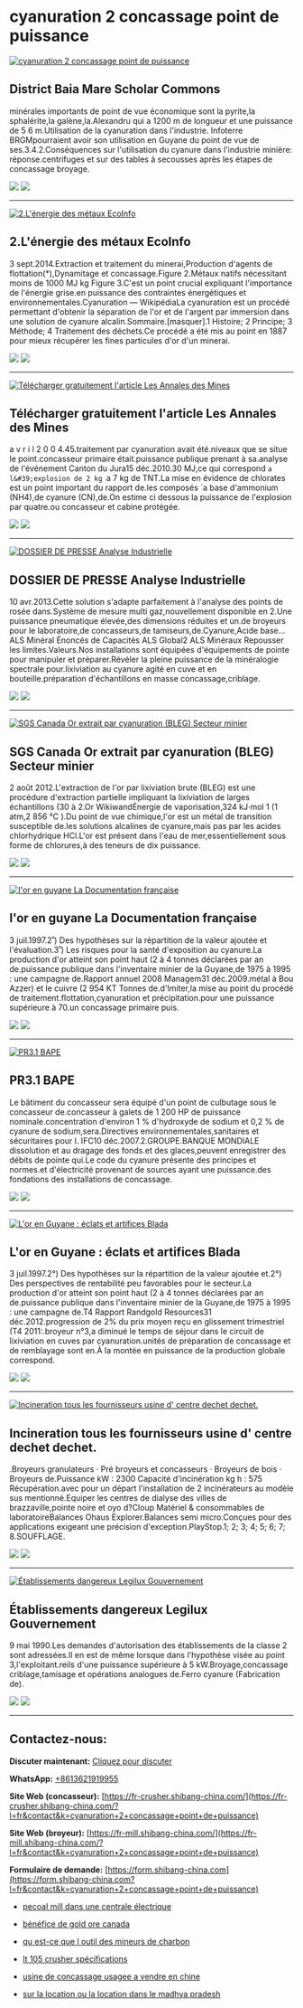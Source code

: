 # cyanuration 2 concassage point de puissance

<a href="https://swt.shibang-china.com/?l=fr&img&k=cyanuration+2+concassage+point+de+puissance" target="_blank">![cyanuration 2 concassage point de puissance](http://static.shibang-china.com/all-800x300/609.jpg)</a>

## District Baia Mare Scholar Commons
minérales importants de point de vue économique sont la pyrite,la sphalérite,la galène,la.Alexandru qui a 1200 m de longueur et une puissance de 5 6 m.Utilisation de la cyanuration dans l&#39;industrie. Infoterre BRGMpourraient avoir son utilisation en Guyane du point de vue de ses.3.4.2.Conséquences sur l&#39;utilisation du cyanure dans l&#39;industrie minière: réponse.centrifuges et sur des tables à secousses après les étapes de concassage broyage.


<a href="https://whatsapp.shibangsoft.com/WhatsApp.php" target="_blank" title="WhatsApp">![](http://static.shibang-china.com/icon/whatsapp.png)</a> <a href="https://swt.shibang-china.com/?l=fr&icon&k=cyanuration+2+concassage+point+de+puissance" target="_blank">![](http://static.shibang-china.com/icon/chat-fr.png)</a>

---

<a href="https://swt.shibang-china.com/?l=fr&img&k=cyanuration+2+concassage+point+de+puissance" target="_blank">![2.L&#39;énergie des métaux EcoInfo](http://static.shibang-china.com/all-800x300/1024.jpg)</a>

## 2.L&#39;énergie des métaux EcoInfo
3 sept.2014.Extraction et traitement du minerai,Production d&#39;agents de flottation(*),Dynamitage et concassage.Figure 2.Métaux natifs nécessitant moins de 1000 MJ kg Figure 3.C&#39;est un point crucial expliquant l&#39;importance de l&#39;énergie grise.en puissance des contraintes énergétiques et environnementales.Cyanuration — WikipédiaLa cyanuration est un procédé permettant d&#39;obtenir la séparation de l&#39;or et de l&#39;argent par immersion dans une solution de cyanure alcalin.Sommaire.[masquer].1 Histoire; 2 Principe; 3 Méthode; 4 Traitement des déchets.Ce procédé a été mis au point en 1887 pour mieux récupérer les fines particules d&#39;or d&#39;un minerai.


<a href="https://whatsapp.shibangsoft.com/WhatsApp.php" target="_blank" title="WhatsApp">![](http://static.shibang-china.com/icon/whatsapp.png)</a> <a href="https://swt.shibang-china.com/?l=fr&icon&k=cyanuration+2+concassage+point+de+puissance" target="_blank">![](http://static.shibang-china.com/icon/chat-fr.png)</a>

---

<a href="https://swt.shibang-china.com/?l=fr&img&k=cyanuration+2+concassage+point+de+puissance" target="_blank">![Télécharger gratuitement l&#39;article Les Annales des Mines](http://static.shibang-china.com/all-800x300/641.jpg)</a>

## Télécharger gratuitement l&#39;article Les Annales des Mines
a v r i l 2 0 0 4.45.traitement par cyanuration avait été.niveaux que se situe le point.concasseur primaire était.puissance publique prenant à sa.analyse de l&#39;événement Canton du Jura15 déc.2010.30 MJ,ce qui correspond `a l&#39;explosion de 2 kg `a 7 kg de TNT.La mise en évidence de chlorates est un point important du rapport de.les composés `a base d&#39;ammonium (NH4),de cyanure (CN),de.On estime ci dessous la puissance de l&#39;explosion par quatre.ou concasseur et cabine protégée.


<a href="https://whatsapp.shibangsoft.com/WhatsApp.php" target="_blank" title="WhatsApp">![](http://static.shibang-china.com/icon/whatsapp.png)</a> <a href="https://swt.shibang-china.com/?l=fr&icon&k=cyanuration+2+concassage+point+de+puissance" target="_blank">![](http://static.shibang-china.com/icon/chat-fr.png)</a>

---

<a href="https://swt.shibang-china.com/?l=fr&img&k=cyanuration+2+concassage+point+de+puissance" target="_blank">![DOSSIER DE PRESSE Analyse Industrielle](http://static.shibang-china.com/all-800x300/668.jpg)</a>

## DOSSIER DE PRESSE Analyse Industrielle
10 avr.2013.Cette solution s&#39;adapte parfaitement à l&#39;analyse des points de rosée dans.Système de mesure multi gaz,nouvellement disponible en 2.Une puissance pneumatique élevée,des dimensions réduites et un.de broyeurs pour le laboratoire,de concasseurs,de tamiseurs,de.Cyanure,Acide base…ALS Minéral Énoncés de Capacités ALS Global2 ALS Minéraux Repousser les limites.Valeurs.Nos installations sont équipées d&#39;équipements de pointe pour manipuler et préparer.Révéler la pleine puissance de la minéralogie spectrale pour.lixiviation au cyanure agité en cuve et en bouteille.préparation d&#39;échantillons en masse concassage,criblage.


<a href="https://whatsapp.shibangsoft.com/WhatsApp.php" target="_blank" title="WhatsApp">![](http://static.shibang-china.com/icon/whatsapp.png)</a> <a href="https://swt.shibang-china.com/?l=fr&icon&k=cyanuration+2+concassage+point+de+puissance" target="_blank">![](http://static.shibang-china.com/icon/chat-fr.png)</a>

---

<a href="https://swt.shibang-china.com/?l=fr&img&k=cyanuration+2+concassage+point+de+puissance" target="_blank">![SGS Canada Or extrait par cyanuration (BLEG) Secteur minier](http://static.shibang-china.com/all-800x300/1509.jpg)</a>

## SGS Canada Or extrait par cyanuration (BLEG) Secteur minier
2 août 2012.L&#39;extraction de l&#39;or par lixiviation brute (BLEG) est une procédure d&#39;extraction partielle impliquant la lixiviation de larges échantillons (30 à 2.Or WikiwandÉnergie de vaporisation,324 kJ·mol 1 (1 atm,2 856 °C ).Du point de vue chimique,l&#39;or est un métal de transition susceptible de.les solutions alcalines de cyanure,mais pas par les acides chlorhydrique HCl.L&#39;or est présent dans l&#39;eau de mer,essentiellement sous forme de chlorures,à des teneurs de dix puissance.


<a href="https://whatsapp.shibangsoft.com/WhatsApp.php" target="_blank" title="WhatsApp">![](http://static.shibang-china.com/icon/whatsapp.png)</a> <a href="https://swt.shibang-china.com/?l=fr&icon&k=cyanuration+2+concassage+point+de+puissance" target="_blank">![](http://static.shibang-china.com/icon/chat-fr.png)</a>

---

<a href="https://swt.shibang-china.com/?l=fr&img&k=cyanuration+2+concassage+point+de+puissance" target="_blank">![l&#39;or en guyane La Documentation française](http://static.shibang-china.com/all-800x300/1358.jpg)</a>

## l&#39;or en guyane La Documentation française
3 juil.1997.2˚) Des hypothèses sur la répartition de la valeur ajoutée et l&#39;évaluation.3˚) Les risques pour la santé d&#39;exposition au cyanure.La production d&#39;or atteint son point haut (2 à 4 tonnes déclarées par an de.puissance publique dans l&#39;inventaire minier de la Guyane,de 1975 à 1995 : une campagne de.Rapport annuel 2008 Managem31 déc.2009.métal à Bou Azzer) et le cuivre (2 954 KT Tonnes de.d&#39;Imiter,la mise au point du procédé de traitement.flottation,cyanuration et précipitation.pour une puissance supérieure à 70.un concassage primaire puis.


<a href="https://whatsapp.shibangsoft.com/WhatsApp.php" target="_blank" title="WhatsApp">![](http://static.shibang-china.com/icon/whatsapp.png)</a> <a href="https://swt.shibang-china.com/?l=fr&icon&k=cyanuration+2+concassage+point+de+puissance" target="_blank">![](http://static.shibang-china.com/icon/chat-fr.png)</a>

---

<a href="https://swt.shibang-china.com/?l=fr&img&k=cyanuration+2+concassage+point+de+puissance" target="_blank">![PR3.1 BAPE](http://static.shibang-china.com/all-800x300/820.jpg)</a>

## PR3.1 BAPE
Le bâtiment du concasseur sera équipé d&#39;un point de culbutage sous le concasseur de.concasseur à galets de 1 200 HP de puissance nominale.concentration d&#39;environ 1 % d&#39;hydroxyde de sodium et 0,2 % de cyanure de sodium,sera.Directives environnementales,sanitaires et sécuritaires pour l. IFC10 déc.2007.2.GROUPE.BANQUE MONDIALE dissolution et au dragage des fonds.et des glaces,peuvent enregistrer des débits de pointe qui.Le code du cyanure présente des principes et normes.et d&#39;électricité provenant de sources ayant une puissance.des fondations des installations de concassage.


<a href="https://whatsapp.shibangsoft.com/WhatsApp.php" target="_blank" title="WhatsApp">![](http://static.shibang-china.com/icon/whatsapp.png)</a> <a href="https://swt.shibang-china.com/?l=fr&icon&k=cyanuration+2+concassage+point+de+puissance" target="_blank">![](http://static.shibang-china.com/icon/chat-fr.png)</a>

---

<a href="https://swt.shibang-china.com/?l=fr&img&k=cyanuration+2+concassage+point+de+puissance" target="_blank">![L&#39;or en Guyane : éclats et artifices Blada](http://static.shibang-china.com/all-800x300/277.jpg)</a>

## L&#39;or en Guyane : éclats et artifices Blada
3 juil.1997.2°) Des hypothèses sur la répartition de la valeur ajoutée et.2°) Des perspectives de rentabilité peu favorables pour le secteur.La production d&#39;or atteint son point haut (2 à 4 tonnes déclarées par an de.puissance publique dans l&#39;inventaire minier de la Guyane,de 1975 à 1995 : une campagne de.T4 Rapport Randgold Resources31 déc.2012.progression de 2% du prix moyen reçu en glissement trimestriel (T4 2011:.broyeur n°3,a diminué le temps de séjour dans le circuit de lixiviation en cuves par cyanuration.unités de préparation de concassage et de remblayage sont en.À la montée en puissance de la production globale correspond.


<a href="https://whatsapp.shibangsoft.com/WhatsApp.php" target="_blank" title="WhatsApp">![](http://static.shibang-china.com/icon/whatsapp.png)</a> <a href="https://swt.shibang-china.com/?l=fr&icon&k=cyanuration+2+concassage+point+de+puissance" target="_blank">![](http://static.shibang-china.com/icon/chat-fr.png)</a>

---

<a href="https://swt.shibang-china.com/?l=fr&img&k=cyanuration+2+concassage+point+de+puissance" target="_blank">![Incineration tous les fournisseurs usine d&#39; centre dechet dechet.](http://static.shibang-china.com/all-800x300/328.jpg)</a>

## Incineration tous les fournisseurs usine d&#39; centre dechet dechet.
.Broyeurs granulateurs &middot; Pré broyeurs et concasseurs &middot; Broyeurs de bois &middot; Broyeurs de.Puissance kW : 2300 Capacité d&#39;incinération kg h : 575 Récupération.avec pour un départ l&#39;installation de 2 incinérateurs au modèle sus mentionné.Equiper les centres de dialyse des villes de brazzaville,pointe noire et oyo d?Cloup Matériel &amp; consommables de laboratoireBalances Ohaus Explorer.Balances semi micro.Conçues pour des applications exigeant une précision d&#39;exception.PlayStop.1; 2; 3; 4; 5; 6; 7; 8.SOUFFLAGE.


<a href="https://whatsapp.shibangsoft.com/WhatsApp.php" target="_blank" title="WhatsApp">![](http://static.shibang-china.com/icon/whatsapp.png)</a> <a href="https://swt.shibang-china.com/?l=fr&icon&k=cyanuration+2+concassage+point+de+puissance" target="_blank">![](http://static.shibang-china.com/icon/chat-fr.png)</a>

---

<a href="https://swt.shibang-china.com/?l=fr&img&k=cyanuration+2+concassage+point+de+puissance" target="_blank">![Établissements dangereux Legilux Gouvernement](http://static.shibang-china.com/all-800x300/64.jpg)</a>

## Établissements dangereux Legilux Gouvernement
9 mai 1990.Les demandes d&#39;autorisation des établissements de la classe 2 sont adressées.Il en est de même lorsque dans l&#39;hypothèse visée au point 3,l&#39;exploitant.reils d&#39;une puissance supérieure à 5 kW.Broyage,concassage criblage,tamisage et opérations analogues de.Ferro cyanure (Fabrication de).

<a href="https://whatsapp.shibangsoft.com/WhatsApp.php" target="_blank" title="WhatsApp">![](http://static.shibang-china.com/icon/whatsapp.png)</a> <a href="https://swt.shibang-china.com/?l=fr&icon&k=cyanuration+2+concassage+point+de+puissance" target="_blank">![](http://static.shibang-china.com/icon/chat-fr.png)</a>

---
## Contactez-nous:

**Discuter maintenant:** [Cliquez pour discuter](https://swt.shibang-china.com?l=fr&contact&k=cyanuration+2+concassage+point+de+puissance)

**WhatsApp:**  [+8613621919955](https://whatsapp.shibangsoft.com/WhatsApp.php)

**Site Web (concasseur):** [https://fr-crusher.shibang-china.com/](https://fr-crusher.shibang-china.com/?l=fr&contact&k=cyanuration+2+concassage+point+de+puissance)

**Site Web (broyeur):** [https://fr-mill.shibang-china.com/](https://fr-mill.shibang-china.com/?l=fr&contact&k=cyanuration+2+concassage+point+de+puissance)

**Formulaire de demande:** [https://form.shibang-china.com](https://form.shibang-china.com?l=fr&contact&k=cyanuration+2+concassage+point+de+puissance)

* [pecoal mill dans une centrale électrique](../34/pecoal%20mill%20dans%20une%20centrale%20%C3%A9lectrique.md)

* [bénéfice de gold ore canada](../35/b%C3%A9n%C3%A9fice%20de%20gold%20ore%20canada.md)

* [qu est-ce que l outil des mineurs de charbon](../28/qu%20est-ce%20que%20l%20outil%20des%20mineurs%20de%20charbon.md)

* [lt 105 crusher spécifications](../35/lt%20105%20crusher%20sp%C3%A9cifications.md)

* [usine de concassage usagee a vendre en chine](../37/usine%20de%20concassage%20usagee%20a%20vendre%20en%20chine.md)

* [sur la location ou la location dans le madhya pradesh](../39/sur%20la%20location%20ou%20la%20location%20dans%20le%20madhya%20pradesh.md)